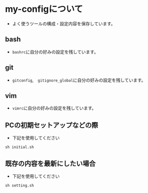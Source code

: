 # my-configについて

* よく使うツールの構成・設定内容を保存しています。

## bash

* `bashrc`に自分の好みの設定を残しています。

## git

* `gitconfig`,　`gitignore_global`に自分の好みの設定を残しています。

## vim

* `vimrc`に自分の好みの設定を残しています。

## PCの初期セットアップなどの際

* 下記を使用してください

```
sh initial.sh
```

## 既存の内容を最新にしたい場合

* 下記を使用してください

```
sh setting.sh
```